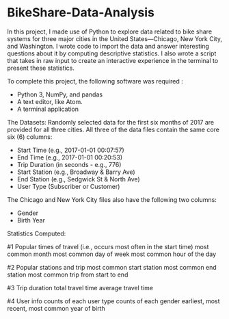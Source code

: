 # BikeShare-Data-Analysis
In this project, I made use of Python to explore data related to bike share systems for three major cities in the United States—Chicago, New York City, and Washington. I wrote code to import the data and answer interesting questions about it by computing descriptive statistics. I also wrote a script that takes in raw input to create an interactive experience in the terminal to present these statistics.

To complete this project, the following software was required :
- Python 3, NumPy, and pandas
- A text editor, like Atom.
- A terminal application

The Datasets:
Randomly selected data for the first six months of 2017 are provided for all three cities. All three of the data files contain the same core six (6) columns:

- Start Time (e.g., 2017-01-01 00:07:57)
- End Time (e.g., 2017-01-01 00:20:53)
- Trip Duration (in seconds - e.g., 776)
- Start Station (e.g., Broadway & Barry Ave)
- End Station (e.g., Sedgwick St & North Ave)
- User Type (Subscriber or Customer)

The Chicago and New York City files also have the following two columns:
- Gender
- Birth Year

Statistics Computed:

#1 Popular times of travel (i.e., occurs most often in the start time)
most common month
most common day of week
most common hour of the day

#2 Popular stations and trip
most common start station
most common end station
most common trip from start to end

#3 Trip duration
total travel time
average travel time

#4 User info
counts of each user type
counts of each gender
earliest, most recent, most common year of birth
